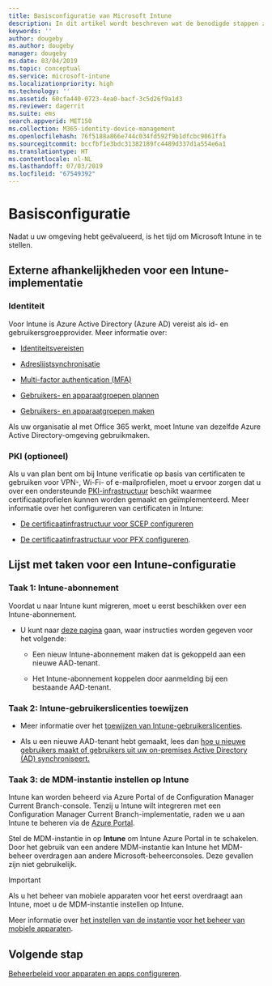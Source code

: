 ```yaml
---
title: Basisconfiguratie van Microsoft Intune
description: In dit artikel wordt beschreven wat de benodigde stappen zijn voor het instellen van Microsoft Intune.
keywords: ''
author: dougeby
ms.author: dougeby
manager: dougeby
ms.date: 03/04/2019
ms.topic: conceptual
ms.service: microsoft-intune
ms.localizationpriority: high
ms.technology: ''
ms.assetid: 60cfa440-0723-4ea0-bacf-3c5d26f9a1d3
ms.reviewer: dagerrit
ms.suite: ems
search.appverid: MET150
ms.collection: M365-identity-device-management
ms.openlocfilehash: 76f5188a866e744c034fd592f9b1dfcbc9061ffa
ms.sourcegitcommit: bccfbf1e3bdc31382189fc4489d337d1a554e6a1
ms.translationtype: HT
ms.contentlocale: nl-NL
ms.lasthandoff: 07/03/2019
ms.locfileid: "67549392"
---
```

# <a name="basic-setup"></a>Basisconfiguratie

Nadat u uw omgeving hebt geëvalueerd, is het tijd om Microsoft Intune in te stellen.

## <a name="external-dependencies-for-an-intune-deployment"></a>Externe afhankelijkheden voor een Intune-implementatie

### <a name="identity"></a>Identiteit

Voor Intune is Azure Active Directory (Azure AD) vereist als id- en gebruikersgroepprovider. Meer informatie over:

- [Identiteitsvereisten](https://docs.microsoft.com/azure/active-directory/active-directory-hybrid-identity-design-considerations-overview#design-considerations-overview)

- [Adreslijstsynchronisatie](https://docs.microsoft.com/azure/active-directory/active-directory-hybrid-identity-design-considerations-directory-sync-requirements)

- [Multi-factor authentication (MFA)](https://docs.microsoft.com/azure/active-directory/authentication/concept-mfa-howitworks)

- [Gebruikers- en apparaatgroepen plannen](users-add.md)

- [Gebruikers- en apparaatgroepen maken](groups-get-started.md)

Als uw organisatie al met Office 365 werkt, moet Intune van dezelfde Azure Active Directory-omgeving gebruikmaken.

### <a name="pki-optional"></a>PKI (optioneel)

Als u van plan bent om bij Intune verificatie op basis van certificaten te gebruiken voor VPN-, Wi-Fi- of e-mailprofielen, moet u ervoor zorgen dat u over een ondersteunde [PKI-infrastructuur](certificates-configure.md) beschikt waarmee certificaatprofielen kunnen worden gemaakt en geïmplementeerd. Meer informatie over het configureren van certificaten in Intune:

- [De certificaatinfrastructuur voor SCEP configureren](/intune/certificates-scep-configure)

- [De certificaatinfrastructuur voor PFX configureren](/intune/certficates-pfx-configure).


## <a name="task-list-for-an-intune-setup"></a>Lijst met taken voor een Intune-configuratie

### <a name="task-1-intune-subscription"></a>Taak 1: Intune-abonnement

Voordat u naar Intune kunt migreren, moet u eerst beschikken over een Intune-abonnement.

- U kunt naar [deze pagina](https://admin.microsoft.com/Signup/Signup.aspx?OfferId=40BE278A-DFD1-470a-9EF7-9F2596EA7FF9&dl=INTUNE_A&ali=1#0) gaan, waar instructies worden gegeven voor het volgende:

    - Een nieuw Intune-abonnement maken dat is gekoppeld aan een nieuwe AAD-tenant.

    - Het Intune-abonnement koppelen door aanmelding bij een bestaande AAD-tenant.

### <a name="task-2-assign-intune-user-licenses"></a>Taak 2: Intune-gebruikerslicenties toewijzen

- Meer informatie over het [toewijzen van Intune-gebruikerslicenties](licenses-assign.md).

- Als u een nieuwe AAD-tenant hebt gemaakt, lees dan [hoe u nieuwe gebruikers maakt of gebruikers uit uw on-premises Active Directory (AD) synchroniseert.](https://docs.microsoft.com/azure/active-directory/connect/active-directory-aadconnect)

### <a name="task-3-set-your-mdm-authority-to-intune"></a>Taak 3: de MDM-instantie instellen op Intune

Intune kan worden beheerd via Azure Portal of de Configuration Manager Current Branch-console. Tenzij u Intune wilt integreren met een Configuration Manager Current Branch-implementatie, raden we u aan Intune te beheren via de [Azure Portal](https://portal.azure.com).

Stel de MDM-instantie in op **Intune** om Intune Azure Portal in te schakelen. Door het gebruik van een andere MDM-instantie kan Intune het MDM-beheer overdragen aan andere Microsoft-beheerconsoles. Deze gevallen zijn niet gebruikelijk.

> [!IMPORTANT]
> Als u het beheer van mobiele apparaten voor het eerst overdraagt aan Intune, moet u de MDM-instantie instellen op Intune.

Meer informatie over [het instellen van de instantie voor het beheer van mobiele apparaten](mdm-authority-set.md).

## <a name="next-step"></a>Volgende stap

[Beheerbeleid voor apparaten en apps configureren](migration-guide-configure-policies.md).
